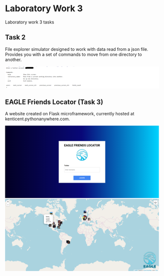 # Laboratory Work 3

Laboratory work 3 tasks

## Task 2

File explorer simulator designed to work with data read from a json file. Provides you with a set of commands to move from one directory to another.

![file_manager](https://github.com/kenticent9/laboratory_work_3/blob/master/images/file_explorer.png?raw=true)

## EAGLE Friends Locator (Task 3)

A website created on Flask microframework, currently hosted at kenticent.pythonanywhere.com.

![homepage](https://github.com/kenticent9/laboratory_work_3/blob/master/images/homepage.png?raw=true)
![map_example](https://github.com/kenticent9/laboratory_work_3/blob/master/images/map_example.png?raw=true)
